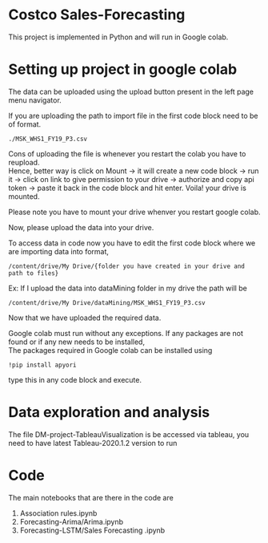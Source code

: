 # Costco Sales-Forecasting

This project is implemented in Python and will run in Google colab. 

# Setting up project in google colab

The data can be uploaded using the upload button present in the left page menu navigator.

If you are uploading the path to import file in the first code block need to be of format.

`./MSK_WHS1_FY19_P3.csv`

Cons of uploading the file is whenever you restart the colab you have to reupload.  
Hence, better way is click on Mount -> it will create a new code block -> run it -> click on link to give permission to your drive -> authorize and copy api token -> paste it back in the code block and hit enter. Voila! your drive is mounted. 

Please note you have to mount your drive whenver you restart google colab. 

Now, please upload the data into your drive.

To access data in code now you have to edit the first code block where we are importing data into format,

`/content/drive/My Drive/{folder you have created in your drive and path to files}`

Ex: If I upload the data into dataMining folder in my drive the path will be

`/content/drive/My Drive/dataMining/MSK_WHS1_FY19_P3.csv`

Now that we have uploaded the required data.  

Google colab must run without any exceptions. 
If any packages are not found or if any new needs to be installed,  
The packages required in Google colab can be installed using 
```
!pip install apyori
```
type this in any code block and execute. 

# Data exploration and analysis

The file DM-project-TableauVisualization is be accessed via tableau, you need to have latest Tableau-2020.1.2 version to run

# Code 
The main notebooks that are there in the code are 
1) Association rules.ipynb
2) Forecasting-Arima/Arima.ipynb
3) Forecasting-LSTM/Sales Forecasting .ipynb
